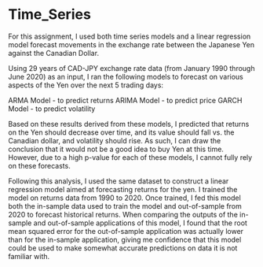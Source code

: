 # Time_Series

For this assignment, I used both time series models and a linear regression model forecast movements in the exchange rate between the Japanese Yen against the Canadian Dollar.

Using 29 years of CAD-JPY exchange rate data (from January 1990 through June 2020) as an input, I ran the following models to forecast on various aspects of the Yen over the next 5 trading days:

ARMA Model - to predict returns
ARIMA Model - to predict price
GARCH Model - to predict volatility

Based on these results derived from these models, I predicted that returns on the Yen should decrease over time, and its value should fall vs. the Canadian dollar, and volatility should rise. As such, I can draw the conclusion that it would not be a good idea to buy Yen at this time. However, due to a high p-value for each of these models, I cannot fully rely on these forecasts.

Following this analysis, I used the same dataset to construct a linear regression model aimed at forecasting returns for the yen. I trained the model on returns data from 1990 to 2020. Once trained, I fed this model both the in-sample data used to train the model and out-of-sample from 2020 to forecast historical returns. When comparing the outputs of the in-sample and out-of-sample applications of this model, I found that the root mean squared error for the out-of-sample application was actually lower than for the in-sample application, giving me confidence that this model could be used to make somewhat accurate predictions on data it is not familiar with.
